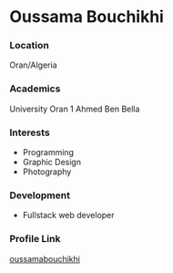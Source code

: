 # Oussama Bouchikhi

### Location

Oran/Algeria

### Academics

University Oran 1 Ahmed Ben Bella

### Interests

- Programming
- Graphic Design
- Photography

### Development

- Fullstack web developer

### Profile Link

[oussamabouchikhi](https://github.com/oussamabouchikhi)